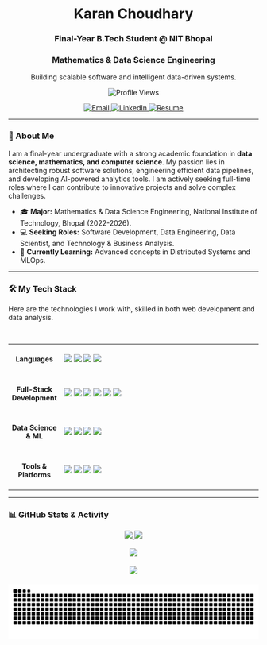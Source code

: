 <div align="center">

  <h1><b>Karan Choudhary</b></h1>
  <h3>Final-Year B.Tech Student @ NIT Bhopal</h3>
  <h3>Mathematics & Data Science Engineering</h3>
  <p>Building scalable software and intelligent data-driven systems.</p>

  <p>
    <img src="https://komarev.com/ghpvc/?username=Aisenh037&style=for-the-badge&color=blueviolet" alt="Profile Views"/>
  </p>
  
  <a href="mailto:aisenh037@gmail.com">
    <img src="https://img.shields.io/badge/Email-D14836?style=for-the-badge&logo=gmail&logoColor=white" alt="Email"/>
  </a>
  <a href="https://www.linkedin.com/in/karan-choudhary-8b62a6216/" target="_blank">
    <img src="https://img.shields.io/badge/LinkedIn-0A66C2?style=for-the-badge&logo=linkedin&logoColor=white" alt="LinkedIn"/>
  </a>
  <a href="#"> <img src="https://img.shields.io/badge/Resume-DA0000?style=for-the-badge&logo=acrobat&logoColor=white" alt="Resume"/>
  </a>
  
</div>

---

### **🚀 About Me**

I am a final-year undergraduate with a strong academic foundation in **data science, mathematics, and computer science**. My passion lies in architecting robust software solutions, engineering efficient data pipelines, and developing AI-powered analytics tools. I am actively seeking full-time roles where I can contribute to innovative projects and solve complex challenges.

- 🎓 **Major:** Mathematics & Data Science Engineering, National Institute of Technology, Bhopal (2022-2026).
- 💻 **Seeking Roles:** Software Development, Data Engineering, Data Scientist, and Technology & Business Analysis.
- 🌱 **Currently Learning:** Advanced concepts in Distributed Systems and MLOps.

---

### **🛠️ My Tech Stack**

Here are the technologies I work with, skilled in both web development and data analysis.

<br/>

<table width="100%">
  <tr>
    <td align="center" width="20%">
      <h4>Languages</h4>
    </td>
    <td width="80%">
      <a href="#"><img src="https://img.shields.io/badge/Python-3776AB?style=for-the-badge&logo=python&logoColor=white"></a>
      <a href="#"><img src="https://img.shields.io/badge/C++-00599C?style=for-the-badge&logo=c%2b%2b&logoColor=white"></a>
      <a href="#"><img src="https://img.shields.io/badge/JavaScript-ES6-F7DF1E?style=for-the-badge&logo=javascript&logoColor=black"></a>
      <a href="#"><img src="https://img.shields.io/badge/SQL-4479A1?style=for-the-badge&logo=postgresql&logoColor=white"></a>
    </td>
  </tr>
  <tr>
    <td align="center">
      <h4>Full-Stack Development</h4>
    </td>
    <td>
      <a href="#"><img src="https://img.shields.io/badge/React-20232A?style=for-the-badge&logo=react&logoColor=61DAFB"></a>
      <a href="#"><img src="https://img.shields.io/badge/Node.js-339933?style=for-the-badge&logo=nodedotjs&logoColor=white"></a>
      <a href="#"><img src="https://img.shields.io/badge/Express.js-000000?style=for-the-badge&logo=express&logoColor=white"></a>
      <a href="#"><img src="https://img.shields.io/badge/MongoDB-4EA94B?style=for-the-badge&logo=mongodb&logoColor=white"></a>
      <a href="#"><img src="https://img.shields.io/badge/HTML5-E34F26?style=for-the-badge&logo=html5&logoColor=white"></a>
      <a href="#"><img src="https://img.shields.io/badge/CSS3-1572B6?style=for-the-badge&logo=css3&logoColor=white"></a>
    </td>
  </tr>
  <tr>
    <td align="center">
      <h4>Data Science & ML</h4>
    </td>
    <td>
      <a href="#"><img src="https://img.shields.io/badge/NumPy-013243?style=for-the-badge&logo=numpy&logoColor=white"></a>
      <a href="#"><img src="https://img.shields.io/badge/Pandas-150458?style=for-the-badge&logo=pandas&logoColor=white"></a>
      <a href="#"><img src="https://img.shields.io/badge/Scikit--Learn-F7931E?style=for-the-badge&logo=scikit-learn&logoColor=white"></a>
      <a href="#"><img src="https://img.shields.io/badge/Jupyter-F37626?style=for-the-badge&logo=jupyter&logoColor=white"></a>
    </td>
  </tr>
  <tr>
    <td align="center">
      <h4>Tools & Platforms</h4>
    </td>
    <td>
      <a href="#"><img src="https://img.shields.io/badge/Git-F05032?style=for-the-badge&logo=git&logoColor=white"></a>
      <a href="#"><img src="https://img.shields.io/badge/GitHub-181717?style=for-the-badge&logo=github&logoColor=white"></a>
      <a href="#"><img src="https://img.shields.io/badge/Postman-FF6C37?style=for-the-badge&logo=postman&logoColor=white"></a>
      <a href="#"><img src="https://img.shields.io/badge/VS_Code-007ACC?style=for-the-badge&logo=visual-studio-code&logoColor=white"></a>
    </td>
  </tr>
</table>

---

### **📊 GitHub Stats & Activity**

<div align="center">

<a href="https://github.com/anuraghazra/github-readme-stats">
  <img height="180em" src="https://github-readme-stats.vercel.app/api?username=Aisenh037&show_icons=true&theme=tokyonight&include_all_commits=true&count_private=true&cache_seconds=3600"/>
  <img height="180em" src="https://github-readme-stats.vercel.app/api/top-langs/?username=Aisenh037&layout=compact&langs_count=8&theme=tokyonight&cache_seconds=3600"/>
</a>
<br/><br/>
<a href="https://github.com/denvercoder1/github-readme-streak-stats">
  <img height="180em" src="https://github-readme-streak-stats.herokuapp.com?user=Aisenh037&theme=tokyonight&hide_border=false"/>
</a>
<br/><br/>
<a href="https://github.com/ryo-ma/github-profile-trophy">
  <img src="https://github-profile-trophy.vercel.app/?username=Aisenh037&theme=tokyonight&row=1&column=7"/>
</a>
<br/><br/>
<picture>
  <source media="(prefers-color-scheme: dark)" srcset="https://raw.githubusercontent.com/Aisenh037/aisenh037/output/github-contribution-grid-snake-dark.svg">
  <source media="(prefers-color-scheme: light)" srcset="https://raw.githubusercontent.com/Aisenh037/aisenh037/output/github-contribution-grid-snake.svg">
  <img alt="github contribution grid snake animation" src="https://raw.githubusercontent.com/Aisenh037/aisenh037/output/github-contribution-grid-snake.svg">
</picture>

</div>
